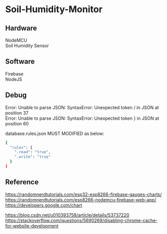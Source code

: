 # Soil-Humidity-Monitor

## Hardware
NodeMCU  
Soil Humidity Sensor  

## Software
Firebase  
NodeJS  

## Debug
Error: Unable to parse JSON: SyntaxError: Unexpected token / in JSON at position 37  
Error: Unable to parse JSON: SyntaxError: Unexpected token } in JSON at position 60  

database.rules.json MUST MODIFIED as below:
```bash
{
  "rules": {
    ".read": "true",
    ".write": "true"
  }
}
```
## Reference
https://randomnerdtutorials.com/esp32-esp8266-firebase-gauges-charts/  
https://randomnerdtutorials.com/esp8266-nodemcu-firebase-web-app/  
https://developers.google.com/chart

https://blog.csdn.net/u010393758/article/details/53737220  
https://stackoverflow.com/questions/5690269/disabling-chrome-cache-for-website-development
